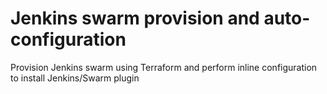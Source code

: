 # Jenkins swarm provision and auto-configuration

Provision Jenkins swarm using Terraform and perform inline configuration to install Jenkins/Swarm plugin
